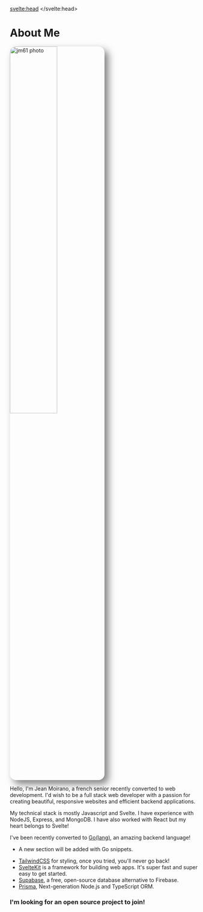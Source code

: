 <svelte:head>
	<title>About</title>
</svelte:head>

# About Me

<img src="/images/jm.webp" alt="jm61 photo" style="width:50%;border-radius:1rem;box-shadow:10px 10px 20px rgba(0,0,0,.5);" />



Hello, I'm Jean Moirano, a french senior recently converted to web development. I'd wish to be a full stack web developer with a passion for creating beautiful, responsive websites and efficient backend applications.

My technical stack is mostly Javascript and Svelte. I have experience with NodeJS, Express, and MongoDB. I have also worked with React but my heart belongs to Svelte!

I've been recently converted to [Go(lang)](https://go.dev/), an amazing backend language!
* A new section will be added with Go snippets.

- [TailwindCSS](https://tailwindcss.com/) for styling, once you tried, you'll never go back!
- [SvelteKit](https://kit.svelte.dev/) is a framework for building web apps. It's super fast and super easy to get started.
- [Supabase](https://supabase.com/), a free, open-source database alternative to Firebase.
- [Prisma](https://www.prisma.io/), Next-generation Node.js and TypeScript ORM.

### I'm looking for an open source project to join!


